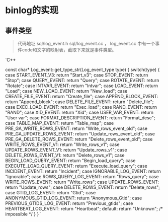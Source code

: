 # binlog的实现

## 事件类型
> 代码地址 sql/log_event.h sql/log_event.cc ， log_event.cc 中有一个事件code和文字的映射表，截取下来就是事件类型。
>
`C++

const char* Log_event::get_type_str(Log_event_type type)
{
  switch(type) {
  case START_EVENT_V3:  return "Start_v3";
  case STOP_EVENT:   return "Stop";
  case QUERY_EVENT:  return "Query";
  case ROTATE_EVENT: return "Rotate";
  case INTVAR_EVENT: return "Intvar";
  case LOAD_EVENT:   return "Load";
  case NEW_LOAD_EVENT:   return "New_load";
  case CREATE_FILE_EVENT: return "Create_file";
  case APPEND_BLOCK_EVENT: return "Append_block";
  case DELETE_FILE_EVENT: return "Delete_file";
  case EXEC_LOAD_EVENT: return "Exec_load";
  case RAND_EVENT: return "RAND";
  case XID_EVENT: return "Xid";
  case USER_VAR_EVENT: return "User var";
  case FORMAT_DESCRIPTION_EVENT: return "Format_desc";
  case TABLE_MAP_EVENT: return "Table_map";
  case PRE_GA_WRITE_ROWS_EVENT: return "Write_rows_event_old";
  case PRE_GA_UPDATE_ROWS_EVENT: return "Update_rows_event_old";
  case PRE_GA_DELETE_ROWS_EVENT: return "Delete_rows_event_old";
  case WRITE_ROWS_EVENT_V1: return "Write_rows_v1";
  case UPDATE_ROWS_EVENT_V1: return "Update_rows_v1";
  case DELETE_ROWS_EVENT_V1: return "Delete_rows_v1";
  case BEGIN_LOAD_QUERY_EVENT: return "Begin_load_query";
  case EXECUTE_LOAD_QUERY_EVENT: return "Execute_load_query";
  case INCIDENT_EVENT: return "Incident";
  case IGNORABLE_LOG_EVENT: return "Ignorable";
  case ROWS_QUERY_LOG_EVENT: return "Rows_query";
  case WRITE_ROWS_EVENT: return "Write_rows";
  case UPDATE_ROWS_EVENT: return "Update_rows";
  case DELETE_ROWS_EVENT: return "Delete_rows";
  case GTID_LOG_EVENT: return "Gtid";
  case ANONYMOUS_GTID_LOG_EVENT: return "Anonymous_Gtid";
  case PREVIOUS_GTIDS_LOG_EVENT: return "Previous_gtids";
  case HEARTBEAT_LOG_EVENT: return "Heartbeat";
  default: return "Unknown";				/* impossible */
  }
}
`